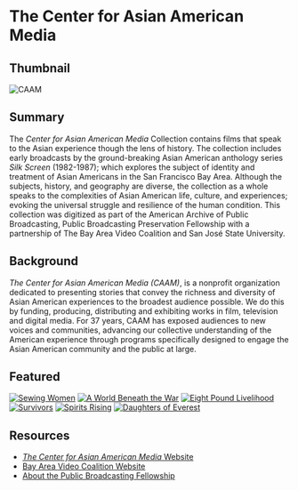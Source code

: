 # The Center for Asian American Media 

## Thumbnail

![CAAM](https://s3.amazonaws.com/americanarchive.org/special-collections/caam_logo.jpg "Center for Asian American Media")

## Summary

The *Center for Asian American Media* Collection contains films that speak to the Asian experience though the lens of history. The collection includes early broadcasts by the ground-breaking Asian American anthology series *Silk Screen* (1982-1987); which explores the subject of identity and treatment of Asian Americans in the San Francisco Bay Area. Although the subjects, history, and geography are diverse, the collection as a whole speaks to the complexities of Asian American life, culture, and experiences; evoking the universal struggle and resilience of the human condition. This collection was digitized as part of the American Archive of Public Broadcasting, Public Broadcasting Preservation Fellowship with a partnership of The Bay Area Video Coalition and San José State University.

## Background

*The Center for Asian American Media (CAAM)*, is a nonprofit organization dedicated to
presenting stories that convey the richness and diversity of Asian American experiences
to the broadest audience possible. We do this by funding, producing, distributing and
exhibiting works in film, television and digital media. For 37 years, CAAM has exposed
audiences to new voices and communities, advancing our collective understanding of
the American experience through programs specifically designed to engage the Asian
American community and the public at large. 


## Featured

[![Sewing Women](https://s3.amazonaws.com/americanarchive.org/special-collections/cpb-aacip/520-g15t728d4g.jpg)](/catalog/cpb-aacip/520-g15t728d4g)
[![A World Beneath the War](https://s3.amazonaws.com/americanarchive.org/special-collections/cpb-aacip/520-tb0xp6w62g.jpg)](/catalog/cpb-aacip/520-tb0xp6w62g)
[![Eight Pound Livelihood](https://s3.amazonaws.com/americanarchive.org/special-collections/cpb-aacip/520-pk06w97d9t.jpg)](/catalog/cpb-aacip/520-pk06w97d9t)
[![Survivors](https://s3.amazonaws.com/americanarchive.org/special-collections/cpb-aacip/520-b853f4mn3d.jpg)](/catalog/cpb-aacip/520-b853f4mn3d)
[![Spirits Rising](https://s3.amazonaws.com/americanarchive.org/special-collections/cpb-aacip/520-f18sb3xw53.jpg)](/catalog/cpb-aacip/520-f18sb3xw53)
[![Daughters of Everest](https://s3.amazonaws.com/americanarchive.org/special-collections/cpb-aacip/520-0000000v72.jpg)](/catalog/cpb-aacip/520-0000000v72)

## Resources

- [*The Center for Asian American Media* Website](https://www.caamedia.org/)
- [Bay Area Video Coalition Website](https://www.bavc.org/)
- [About the Public Broadcasting Fellowship](https://www.pbpf.americanarchive.org/about-the-fellowships/)



